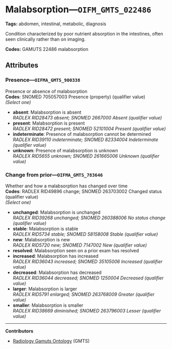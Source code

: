 # Malabsorption—`OIFM_GMTS_022486`

**Tags:** abdomen, intestinal, metabolic, diagnosis

Condition characterized by poor nutrient absorption in the intestines, often seen clinically rather than on imaging.

**Codes:** GAMUTS 22486 malabsorption

## Attributes

### Presence—`OIFMA_GMTS_900338`

Presence or absence of malabsorption  
**Codes**: SNOMED 705057003 Presence (property) (qualifier value)  
*(Select one)*

- **absent**: Malabsorption is absent  
_RADLEX RID28473 absent; SNOMED 2667000 Absent (qualifier value)_
- **present**: Malabsorption is present  
_RADLEX RID28472 present; SNOMED 52101004 Present (qualifier value)_
- **indeterminate**: Presence of malabsorption cannot be determined  
_RADLEX RID39110 indeterminate; SNOMED 82334004 Indeterminate (qualifier value)_
- **unknown**: Presence of malabsorption is unknown  
_RADLEX RID5655 unknown; SNOMED 261665006 Unknown (qualifier value)_

### Change from prior—`OIFMA_GMTS_783646`

Whether and how a malabsorption has changed over time  
**Codes**: RADLEX RID49896 change; SNOMED 263703002 Changed status (qualifier value)  
*(Select one)*

- **unchanged**: Malabsorption is unchanged  
_RADLEX RID39268 unchanged; SNOMED 260388006 No status change (qualifier value)_
- **stable**: Malabsorption is stable  
_RADLEX RID5734 stable; SNOMED 58158008 Stable (qualifier value)_
- **new**: Malabsorption is new  
_RADLEX RID5720 new; SNOMED 7147002 New (qualifier value)_
- **resolved**: Malabsorption seen on a prior exam has resolved  
- **increased**: Malabsorption has increased  
_RADLEX RID36043 increased; SNOMED 35105006 Increased (qualifier value)_
- **decreased**: Malabsorption has decreased  
_RADLEX RID36044 decreased; SNOMED 1250004 Decreased (qualifier value)_
- **larger**: Malabsorption is larger  
_RADLEX RID5791 enlarged; SNOMED 263768009 Greater (qualifier value)_
- **smaller**: Malabsorption is smaller  
_RADLEX RID38669 diminished; SNOMED 263796003 Lesser (qualifier value)_

---

**Contributors**

- [Radiology Gamuts Ontology](https://gamuts.net/) (GMTS)